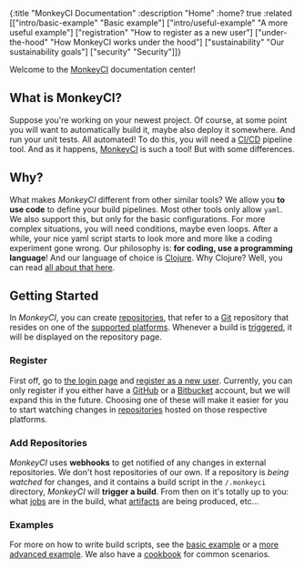 {:title "MonkeyCI Documentation"
 :description "Home"
 :home? true
 :related [["intro/basic-example" "Basic example"]
           ["intro/useful-example" "A more useful example"]
	   ["registration" "How to register as a new user"]
	   ["under-the-hood" "How MonkeyCI works under the hood"]
	   ["sustainability" "Our sustainability goals"]
	   ["security" "Security"]]}

Welcome to the [MonkeyCI](https://monkeyci.com) documentation center!

## What is MonkeyCI?

Suppose you're working on your newest project.  Of course, at some point you will want
to automatically build it, maybe also deploy it somewhere.  And run your unit tests.
All automated!  To do this, you will need a [CI/CD](https://en.wikipedia.org/wiki/CI/CD)
pipeline tool.  And as it happens, [MonkeyCI](https://monkeyci.com) is such a tool!  But
with some differences.

## Why?

What makes *MonkeyCI* different from other similar tools?  We allow you **to use code**
to define your build pipelines.  Most other tools only allow `yaml`.  We also support
this, but only for the basic configurations.  For more complex situations, you will
need conditions, maybe even loops.  After a while, your nice yaml script starts to
look more and more like a coding experiment gone wrong.  Our philosophy is: **for
coding, use a programming language**!  And our language of choice is [Clojure](https://clojure.org).
Why Clojure?  Well, you can read [all about that here](why-clojure/).

## Getting Started

In *MonkeyCI*, you can create [repositories](repos/), that refer to a
[Git](https://en.wikipedia.org/wiki/Git) repository that resides on one of the [supported
platforms](platforms/).  Whenever a build is [triggered](triggers/), it
will be displayed on the repository page.

### Register

First off, go to [the login page](https://app.monkeyci.com/login) and [register as a new
user](registration/).  Currently, you can only register if you either have a
[GitHub](https://github.com) or a [Bitbucket](https://bitbucket.org) account, but we will
expand this in the future.  Choosing one of these will make it easier for you to start
watching changes in [repositories](repos/) hosted on those respective platforms.

### Add Repositories

*MonkeyCI* uses **webhooks** to get notified of any changes in external repositories.  We
don't host repositories of our own.  If a repository is *being watched* for changes, and it
contains a build script in the `/.monkeyci` directory, *MonkeyCI* will **trigger a build**.
From then on it's totally up to you: what [jobs](jobs/) are in the build, what
[artifacts](artifacts/) are being produced, etc...

### Examples

For more on how to write build scripts, see the [basic example](intro/basic-example/) or
a [more advanced example](intro/useful-example/).  We also have a [cookbook](cookbook/)
for common scenarios.
